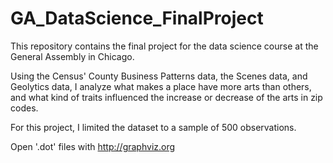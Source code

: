 # GA_DataScience_FinalProject

This repository contains the final project for the data science course at the General Assembly in Chicago. 

Using the Census' County Business Patterns data, the Scenes data, and Geolytics data, I analyze what makes a place have more arts than others, and what kind of traits influenced the increase or decrease of the arts in zip codes. 

For this project, I limited the dataset to a sample of 500 observations. 

Open '.dot' files with http://graphviz.org 